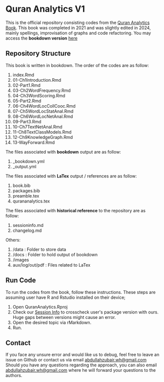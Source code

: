 # Quran Analytics V1

This is the official repository consisting codes from the [Quran Analytics Book](https://www.amazon.com/Quran-Analytics-R-Practical-Introduction/dp/B093SN84T4). This book was completed in 2021 and was slightly edited in 2024, mainly spellings, improvisation of graphs and code refactoring. You may access the **bookdown version** [here](https://quran-analytics.github.io/qurananalytics_v1/)

## Repository Structure

This book is written in bookdown. The order of the codes are as follow:

1.  index.Rmd
2.  01-Ch1Introduction.Rmd
3.  02-Part1.Rmd
4.  03-Ch2WordFrequency.Rmd
5.  04-Ch3WordScoring.Rmd
6.  05-Part2.Rmd
7.  06-Ch4WordLocCollCooc.Rmd
8.  07-Ch5WordLocStatAnal.Rmd
9.  08-Ch6WordLocNetAnal.Rmd
10.  09-Part3.Rmd
11.  10-Ch7TextNetAnal.Rmd
12.  11-Ch8TextClassModels.Rmd
13.  12-Ch9KnowledgeGraph.Rmd
14.  13-WayForward.Rmd

The files associated with **bookdown** output are as follow:
1.  _bookdown.yml
2.  _output.yml

The files associated with **LaTex** output / references are as follow:
1.  book.bib
2.  packages.bib
3.  preamble.tex
4.  qurananalytics.tex

The files associated with **historical reference** to the repository are as follow:
1.  sessioninfo.md
2.  changelog.md

Others:
1.  /data : Folder to store data
2.  /docs : Folder to hold output of bookdown
3.  /images
4.  aux/log/out/pdf : Files related to LaTex

## Run Code

To run the codes from the book, follow these instructions. These steps are assuming user have R and Rstudio installed on their device;

1.  Open QuranAnalytics.Rproj
2.  Check our [Session Info](https://github.com/Quran-Analytics/qurananalytics_v1/blob/main/sessioninfo.md) to crosscheck user's package version with ours. Huge gaps between versions might cause an error.
3.  Open the desired topic via rMarkdown.
4.  Run.

## Contact

If you face any unsure error and would like us to debug, feel free to leave an issue on Github or contact us via email abdullahzubair.wh@gmail.com
Should you have any questions regarding the approach, you can also email abdullahzubair.wh@gmail.com where he will forward your questions to the authors.
